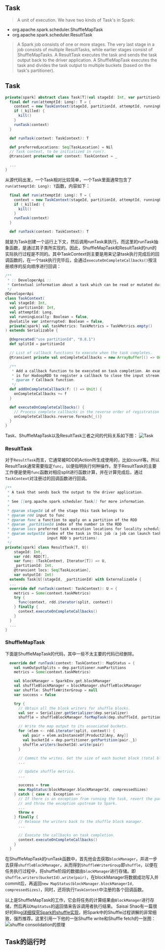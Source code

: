 Task
----

> A unit of execution. We have two kinds of Task's in Spark:
- org.apache.spark.scheduler.ShuffleMapTask
- org.apache.spark.scheduler.ResultTask

> A Spark job consists of one or more stages. The very last stage in a job consists of multiple ResultTasks, while earlier stages consist of ShuffleMapTasks. A ResultTask executes the task and sends the task output back to the driver application. A ShuffleMapTask executes the task and divides the task output to multiple buckets (based on the task's partitioner).


## Task
```scala
private[spark] abstract class Task[T](val stageId: Int, var partitionId: Int) extends Serializable {
  final def run(attemptId: Long): T = {
    context = new TaskContext(stageId, partitionId, attemptId, runningLocally = false)
    if (_killed) {
      kill()
    }
    runTask(context)
  }

  def runTask(context: TaskContext): T

  def preferredLocations: Seq[TaskLocation] = Nil
  // Task context, to be initialized in run().
  @transient protected var context: TaskContext = _

  ...
}
```

从源代码出发，一个Task相对比较简单，一个Task里面通常包含了`run(attemptId: Long): T`函数，内容如下：
``` scala
  final def run(attemptId: Long): T = {
    context = new TaskContext(stageId, partitionId, attemptId, runningLocally = false)
    if (_killed) {
      kill()
    }
    runTask(context)
  }

  def runTask(context: TaskContext): T
```
就是为Task创建一个运行上下文，然后调用runTask来执行。而这里的runTask抽象函数，是通过其子类所实现的。因此，ShuffleMapTask和ResultTask的run的实际执行过程是不同的。其中TaskContext则主要是用来记录task执行完成后的回调函数的，在一个task执行完毕后，会通过`executeOnCompleteCallbacks()`按注册顺序的反向顺序进行回调：

``` scala
/**
 * :: DeveloperApi ::
 * Contextual information about a task which can be read or mutated during execution.
 */
@DeveloperApi
class TaskContext(
  val stageId: Int,
  val partitionId: Int,
  val attemptId: Long,
  val runningLocally: Boolean = false,
  @volatile var interrupted: Boolean = false,
  private[spark] val taskMetrics: TaskMetrics = TaskMetrics.empty()
) extends Serializable {

  @deprecated("use partitionId", "0.8.1")
  def splitId = partitionId

  // List of callback functions to execute when the task completes.
  @transient private val onCompleteCallbacks = new ArrayBuffer[() => Unit]

  /**
   * Add a callback function to be executed on task completion. An example use
   * is for HadoopRDD to register a callback to close the input stream.
   * @param f Callback function.
   */
  def addOnCompleteCallback(f: () => Unit) {
    onCompleteCallbacks += f
  }

  def executeOnCompleteCallbacks() {
    // Process complete callbacks in the reverse order of registration
    onCompleteCallbacks.reverse.foreach{_()}
  }
}
```


Task、ShuffleMapTask以及ResultTask三者之间的代码关系如下图：
![Task](./img/Task.jpg)

### ResultTask
对于`ResultTask`而言，它通常被RDD的Action所生成使用的，比如count等。所以ResultTask通常需要指定`func`，以便指明执行何种操作。至于ResultTask的主要工作便是使用`func`函数对相应split进行函数计算，并在计算完成后，通过`TaskContext`对注册过的回调函数进行回调。
``` scala
/**
 * A task that sends back the output to the driver application.
 *
 * See [[org.apache.spark.scheduler.Task]] for more information.
 *
 * @param stageId id of the stage this task belongs to
 * @param rdd input to func
 * @param func a function to apply on a partition of the RDD
 * @param _partitionId index of the number in the RDD
 * @param locs preferred task execution locations for locality scheduling
 * @param outputId index of the task in this job (a job can launch tasks on only a subset of the
 *                 input RDD's partitions).
 */
private[spark] class ResultTask[T, U](
    stageId: Int,
    var rdd: RDD[T],
    var func: (TaskContext, Iterator[T]) => U,
    _partitionId: Int,
    @transient locs: Seq[TaskLocation],
    var outputId: Int)
  extends Task[U](stageId, _partitionId) with Externalizable {
  ...
  override def runTask(context: TaskContext): U = {
    metrics = Some(context.taskMetrics)
    try {
      func(context, rdd.iterator(split, context))
    } finally {
      context.executeOnCompleteCallbacks()
    }
  }
  ...
}
```

### ShuffleMapTask
下面是ShuffleMapTask的代码，其中一些不太主要的代码已经删除。
``` scala
  override def runTask(context: TaskContext): MapStatus = {
    val numOutputSplits = dep.partitioner.numPartitions
    metrics = Some(context.taskMetrics)

    val blockManager = SparkEnv.get.blockManager
    val shuffleBlockManager = blockManager.shuffleBlockManager
    var shuffle: ShuffleWriterGroup = null
    var success = false

    try {
      // Obtain all the block writers for shuffle blocks.
      val ser = Serializer.getSerializer(dep.serializer)
      shuffle = shuffleBlockManager.forMapTask(dep.shuffleId, partitionId, numOutputSplits, ser)

      // Write the map output to its associated buckets.
      for (elem <- rdd.iterator(split, context)) {
        val pair = elem.asInstanceOf[Product2[Any, Any]]
        val bucketId = dep.partitioner.getPartition(pair._1)
        shuffle.writers(bucketId).write(pair)
      }

      // Commit the writes. Get the size of each bucket block (total block size).
      ...

      // Update shuffle metrics.
      ...

      success = true
      new MapStatus(blockManager.blockManagerId, compressedSizes)
    } catch { case e: Exception =>
      // If there is an exception from running the task, revert the partial writes
      // and throw the exception upstream to Spark.
      ...
      throw e
    } finally {
      // Release the writers back to the shuffle block manager.
      ...

      // Execute the callbacks on task completion.
      context.executeOnCompleteCallbacks()
    }
  }
```
在ShuffleMapTask的runTask函数中，首先他会去获取`blockManager`，并进一步去获得`shuffleBlockManager`，从而得到`ShuffleWriterGroup`即`shuffle`，以便在任务执行过程中，将shuffle阶段的数据由`blockManager`进行存储。即`shuffle.writers(bucketId).write(pair)`，在blockManager将数据成功写入并commit后，再返回`new MapStatus(blockManager.blockManagerId, compressedSizes)`，同时，还将执行`TaskContext`中注册的各个回调函数。

以上是ShuffleMapTask的工作，它会将任务的计算结果由`BlockManager`进行存储，然后再以`MapStatus`的返回值来告诉调用者执行结果。
Saisai Shao有一篇很好的Blog[详细探究Spark的shuffle实现](http://jerryshao.me/architecture/2014/01/04/spark-shuffle-detail-investigation/)，把Spark中的Shuffle过程讲解的非常细致，强烈推荐。这里引用一下他的一张Shuffle write和Shuffle fetch的一张图：
![shuffle consolidation的原理](./img/spark-shuffle-consolidate.png)

## Task的运行时

